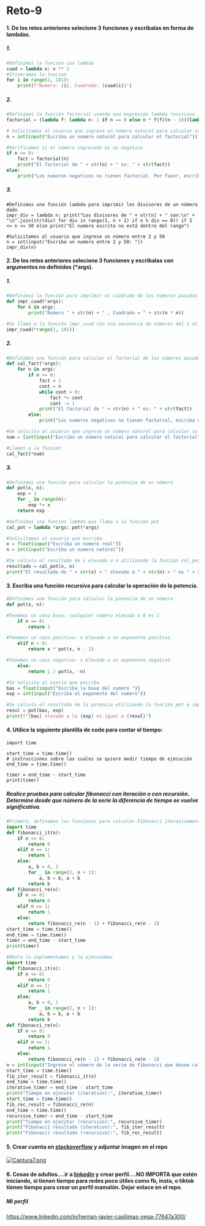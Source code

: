 # Reto-9

#### 1. De los retos anteriores selecione 3 funciones y escribalas en forma de lambdas.

##### 1.
```python
#Definimos la funcion con lambda
cuad = lambda x: x ** 2
#Itineramos la funcion
for i in range(1, 101):
    print(f"Numero: {i}, Cuadrado: {cuad(i)}")
```

##### 2.

``` python
#Definimos la función factorial usando una expresión lambda recursiva
factorial = (lambda f: lambda n: 1 if n == 0 else n * f(f)(n - 1))(lambda f: lambda n: 1 if n == 0 else n * f(f)(n - 1))

# Solicitamos al usuario que ingrese un número natural para calcular su factorial
n = int(input("Escriba un numero natural para calcular el factorial"))

#Verificamos si el número ingresado es no negativo
if n >= 0:
    fact = factorial(n)
    print("El factorial de " + str(n) + " es: " + str(fact))
else:
    print("Los numeros negativos no tienen factorial. Por favor, escriba un numero entero positivo")
```

##### 3.
``` pyrhon
#Definimos una función lambda para imprimir los divisores de un número dado
impr_div = lambda n: print("Los divisores de " + str(n) + " son:\n" + "\n".join(str(div) for div in range(1, n + 1) if n % div == 0)) if 2 <= n <= 50 else print("El numero escrito no está dentro del rango")

#Solicitamos al usuario que ingrese un número entre 2 y 50
n = int(input("Escriba un numero entre 2 y 50: "))
impr_div(n)
```



#### 2. De los retos anteriores selecione 3 funciones y escribalas con argumentos no definidos (*args).

##### 1.
``` python
#Definimos la función para imprimir el cuadrado de los números pasados como argumentos
def impr_cuad(*args):
    for n in args:
        print("Numero " + str(n) + " , Cuadrado = " + str(n * n))

#Se llama a la función impr_cuad con una secuencia de números del 1 al 100
impr_cuad(*range(1, 101))
```

##### 2.
``` python
#Definimos una función para calcular el factorial de los números pasados como argumentos
def cal_fact(*args):
    for n in args:
        if n >= 0:
            fact = 1
            cont = n
            while cont > 0:
                fact *= cont
                cont -= 1
            print("El factorial de " + str(n) + " es: " + str(fact))
        else:
            print("Los numeros negativos no tienen factorial, escriba un entero positivo")

#Se solicita al usuario que ingrese un número natural para calcular su factorial
num = [int(input("Escriba un numero natural para calcular el factorial"))]

#Llamos a la funcion
cal_fact(*num)
```

##### 3.
``` python
#Definimos una función para calcular la potencia de un número
def pot(x, n):
    exp = 1
    for _ in range(n):
        exp *= x
    return exp

#Definimos una función lambda que llama a la función pot
cal_pot = lambda *args: pot(*args)

#Solicitamos al usuario que escriba
x = float(input("Escriba un numero real"))
n = int(input("Escriba un numero natural"))

#Se calcula el resultado de x elevado a n utilizando la función cal_pot e imprimimos
resultado = cal_pot(x, n)
print("El resultado de " + str(x) + " elevado a " + str(n) + " es " + str(resultado))
```


#### 3. Escriba una función recursiva para calcular la operación de la potencia.

``` python
#Definimos una función para calcular la potencia de un número
def pot(x, n):

#Tenemos un caso base: cualquier número elevado a 0 es 1
    if n == 0:
        return 1

#Tenemos un caso positivo: x elevado a un exponente positivo
    elif n > 0:
        return x * pot(x, n - 1)

#Tenemos un caso negativo: x elevado a un exponente negativo
    else:
        return 1 / pot(x, -n)

#Se solicita al usario que escriba
bas = float(input("Escriba la base del numero "))
exp = int(input("Escriba el exponente del numero"))

#Se calcula el resultado de la potencia utilizando la función pot e imprimimos
resul = pot(bas, exp)
print(f"{bas} elevado a la {exp} es igual a {resul}")
```



#### 4. Utilice la siguiente plantilla de code para contar el tiempo:
```
import time

start_time = time.time()
# instrucciones sobre las cuales se quiere medir tiempo de ejecución
end_time = time.time()

timer = end_time - start_time
print(timer)
```
##### Realice pruebas para calcular fibonacci con iteración o con recursión. Determine desde que número de la serie la diferencia de tiempo se vuelve significativa.


``` python
#Primero, definamos las funciones para calcular Fibonacci iterativamente y recursivamente:
import time
def fibonacci_it(n):
    if n <= 0:
        return 0
    elif n == 1:
        return 1
    else:
        a, b = 0, 1
        for _ in range(2, n + 1):
            a, b = b, a + b
        return b
def fibonacci_re(n):
    if n <= 0:
        return 0
    elif n == 1:
        return 1
    else:
        return fibonacci_re(n - 1) + fibonacci_re(n - 2)
start_time = time.time()
end_time = time.time()
timer = end_time - start_time
print(timer)
```


``` python
#Ahora la implementamos y la ejecutamos
import time
def fibonacci_it(n):
    if n <= 0:
        return 0
    elif n == 1:
        return 1
    else:
        a, b = 0, 1
        for _ in range(2, n + 1):
            a, b = b, a + b
        return b
def fibonacci_re(n):
    if n <= 0:
        return 0
    elif n == 1:
        return 1
    else:
        return fibonacci_re(n - 1) + fibonacci_re(n - 2)
n = int(input("Ingrese el número de la serie de Fibonacci que desea calcular: "))
start_time = time.time()
fib_iter_result = fibonacci_it(n)
end_time = time.time()
iterative_timer = end_time - start_time
print("Tiempo en ejecutar (iterativo):", iterative_timer)
start_time = time.time()
fib_rec_result = fibonacci_re(n)
end_time = time.time()
recursive_timer = end_time - start_time
print("Tiempo en ejecutar (recursivo):", recursive_timer)
print("Fibonacci resultado (iterativo):", fib_iter_result)
print("Fibonacci resultado (recursivo):", fib_rec_result)
```



#### 5. Crear cuenta en [stackoverflow](https://stackoverflow.com/) y adjuntar imagen en el repo

[![Captura7.png](https://i.postimg.cc/05dnCjJQ/Captura7.png)](https://postimg.cc/V5vXfYgQ)



#### 6. Cosas de adultos....ir a [linkedin](https://www.linkedin.com/) y crear perfil....NO IMPORTA que estén iniciando, si tienen tiempo para redes poco útiles como fb, insta, o tiktok tienen tiempo para crear un perfil mamalón. Dejar enlace en el repo.

##### Mi perfil
https://www.linkedin.com/in/hernan-javier-casilimas-vega-77647a300/

